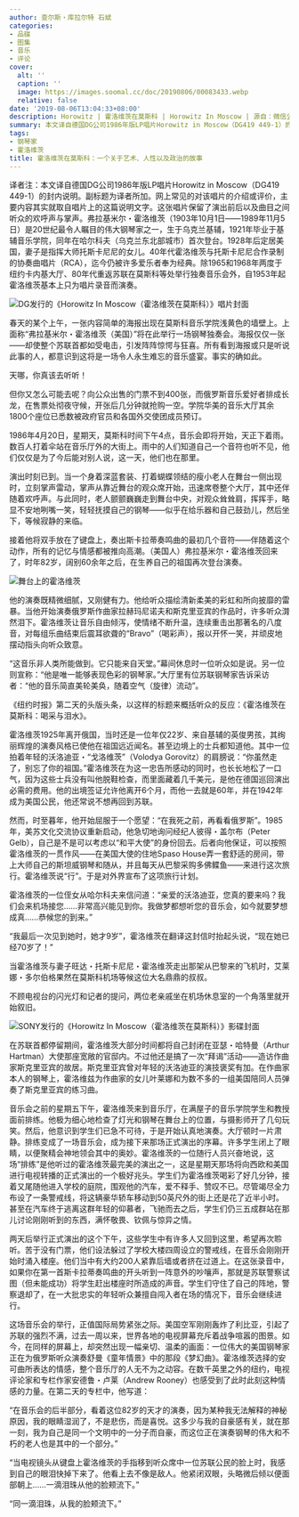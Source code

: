 ```yaml
---
author: 查尔斯・库拉尔特 石斌
categories:
- 品碟
- 图集
- 音乐
- 评论
cover:
  alt: ''
  caption: ''
  image: https://images.soomal.cc/doc/20190806/00083433.webp
  relative: false
date: '2019-08-06T13:04:33+08:00'
description: Horowitz | 霍洛维茨在莫斯科 | Horowitz In Moscow | 源自：微信公众号-西方音乐评论 | 版权：原创 |  平均/总评分：10.00/60
summary: 本文译自德国DG公司1986年版LP唱片Horowitz in Moscow（DG419 449-1）的封内说明。副标题为译者所加。网上常见的对该唱片的介绍或评价，主要内容其实就取自唱片上的这篇说明文字。
tags:
- 钢琴家
- 霍洛维茨
title: 霍洛维茨在莫斯科：一个关于艺术、人性以及政治的故事
---
```


译者注：本文译自德国DG公司1986年版LP唱片Horowitz in Moscow（DG419 449-1）的封内说明。副标题为译者所加。网上常见的对该唱片的介绍或评价，主要内容其实就取自唱片上的这篇说明文字。这张唱片保留了演出前后以及曲目之间听众的欢呼声与掌声。弗拉基米尔・霍洛维茨（1903年10月1日――1989年11月5日）是20世纪最令人瞩目的伟大钢琴家之一，生于乌克兰基辅，1921年毕业于基辅音乐学院，同年在哈尔科夫（乌克兰东北部城市）首次登台。1928年后定居美国，妻子是指挥大师托斯卡尼尼的女儿。40年代霍洛维茨与托斯卡尼尼合作录制的协奏曲唱片（RCA），迄今仍被许多爱乐者奉为经典。除1965和1968年两度于纽约卡内基大厅、80年代重返苏联在莫斯科等处举行独奏音乐会外，自1953年起霍洛维茨基本上只为唱片录音而演奏。


![DG发行的《Horowitz In Moscow（霍洛维茨在莫斯科）》唱片封面](https://images.soomal.cc/doc/20180624/00075607.webp)





春天的某个上午，一张内容简单的海报出现在莫斯科音乐学院浅黄色的墙壁上。上面称“弗拉基米尔・霍洛维茨（美国）”将在此举行一场钢琴独奏会。海报仅仅一张――却使整个苏联首都如受电击，引发阵阵惊愕与狂喜。所有看到海报或只是听说此事的人，都意识到这将是一场令人永生难忘的音乐盛宴。事实的确如此。

天哪，你真该去听听！

但你又怎么可能去呢？向公众出售的门票不到400张，而俄罗斯音乐爱好者排成长龙，在售票处彻夜守候，开张后几分钟就抢购一空。学院华美的音乐大厅其余1800个座位已悉数被政府官员和各国外交使团成员预订。

1986年4月20日，星期天，莫斯科时间下午4点，音乐会即将开始，天正下着雨。数百人打着伞站在音乐厅外的大街上。雨中的人们知道自己一个音符也听不见，他们仅仅是为了今后能对别人说，这一天，他们也在那里。

演出时刻已到。当一个身着深蓝套装、打着蝴蝶领结的瘦小老人在舞台一侧出现时，立刻掌声雷动，掌声从靠近舞台的观众席开始，迅速席卷整个大厅，其中还伴随着欢呼声。与此同时，老人颤颤巍巍走到舞台中央，对观众耸耸肩，挥挥手，略显不安地咧嘴一笑，轻轻抚摸自己的钢琴――似乎在给乐器和自己鼓劲儿，然后坐下，等候寂静的来临。

接着他将双手放在了键盘上，奏出斯卡拉蒂奏鸣曲的最初几个音符――伴随着这个动作，所有的记忆与情感都被推向高潮。（美国人）弗拉基米尔・霍洛维茨回来了，时年82岁，阔别60余年之后，在生养自己的祖国再次登台演奏。

![舞台上的霍洛维茨](https://images.soomal.cc/doc/20190806/00083432.webp)





他的演奏既精微细腻，又刚健有力。他给听众描绘清新柔美的彩虹和所向披靡的雷暴。当他开始演奏俄罗斯作曲家拉赫玛尼诺夫和斯克里亚宾的作品时，许多听众潸然泪下。霍洛维茨让音乐自由倾泻，使情绪不断升温，连续重击出那著名的八度音，对每组乐曲结束后震耳欲聋的“Bravo”（喝彩声），报以开怀一笑，并顽皮地摆动指头向听众致意。

“这音乐非人类所能做到。它只能来自天堂。”幕间休息时一位听众如是说。另一位则宣称：“他是唯一能够表现色彩的钢琴家。”大厅里有位苏联钢琴家告诉采访者：“他的音乐简直美轮美奂，随着空气（旋律）流动”。

《纽约时报》第二天的头版头条，以这样的标题来概括听众的反应：《霍洛维茨在莫斯科：喝采与泪水》。

霍洛维茨1925年离开俄国，当时还是一位年仅22岁、来自基辅的英俊男孩，其绚丽辉煌的演奏风格已使他在祖国远近闻名。甚至边境上的士兵都知道他。其中一位拍着年轻的沃洛迪亚・“戈洛维茨”（Volodya Gorovitz）的肩膀说：“你虽然走了，别忘了你的祖国。”霍洛维茨在为这一忠告所感动的同时，也长长地松了一口气，因为这些士兵没有叫他脱鞋检查，而里面藏着几千美元，是他在德国巡回演出必需的费用。他的出境签证允许他离开6个月，而他一去就是60年，并在1942年成为美国公民，他还常说不想再回到苏联。

然而，时至暮年，他开始屈服于一个愿望：“在我死之前，再看看俄罗斯”。1985年，美苏文化交流协议重新启动，他急切地询问经纪人彼得・盖尔布（Peter Gelb），自己是不是可以考虑以“和平大使”的身份回去。后者向他保证，可以按照霍洛维茨的一贯作风――在美国大使的住地Spaso House弄一套舒适的房间，带上大师自己的斯坦威钢琴和随从，并且每天从巴黎采购多佛鲽鱼――来进行这次旅行。霍洛维茨说“行”。于是对外界宣布了这项旅行计划。

霍洛维茨的一位侄女从哈尔科夫来信问道：“亲爱的沃洛迪亚，您真的要来吗？我们会来机场接您……非常高兴能见到你。我做梦都想听您的音乐会，如今就要梦想成真……恭候您的到来。”

 “我最后一次见到她时，她才9岁”，霍洛维茨在翻译这封信时抬起头说，“现在她已经70岁了！”

当霍洛维茨与妻子旺达・托斯卡尼尼・霍洛维茨走出那架从巴黎来的飞机时，艾莱娜・多尔伯格果然在莫斯科机场等候这位大名鼎鼎的叔叔。

不顾电视台的闪光灯和记者的提问，两位老亲戚坐在机场休息室的一个角落里就开始叙旧。

![SONY发行的《Horowitz In Moscow（霍洛维茨在莫斯科）》影碟封面](https://images.soomal.cc/doc/20190806/00083431.webp)





在苏联首都停留期间，霍洛维茨大部分时间都将自己封闭在亚瑟・哈特曼（Arthur Hartman）大使那座宽敞的官邸内。不过他还是搞了一次“拜谒”活动――造访作曲家斯克里亚宾的故居。斯克里亚宾曾对年轻的沃洛迪亚的演技褒奖有加。在作曲家本人的钢琴上，霍洛维兹为作曲家的女儿叶莱娜和为数不多的一组美国陪同人员弹奏了斯克里亚宾的练习曲。

音乐会之前的星期五下午，霍洛维茨来到音乐厅，在满屋子的音乐学院学生和教授面前排练。他极为细心地检查了灯光和钢琴在舞台上的位置，与摄影师开了几句玩笑。然后，他意识到学生们已急不可待，于是开始认真地演奏。大厅顿时一片肃静。排练变成了一场音乐会，成为接下来那场正式演出的序幕。许多学生闭上了眼睛，以便聚精会神地领会其中的奥妙。霍洛维茨的一位随行人员兴奋地说，这场“排练”是他听过的霍洛维茨最完美的演出之一，这是星期天那场将向西欧和美国进行电视转播的正式演出的一个极好兆头。学生们为霍洛维茨喝彩了好几分钟，接着又尾随他进入学校的庭院，围观他的汽车，爱不释手、赞叹不已。尽管竭尽全力布设了一条警戒线，将这辆豪华轿车移动到50英尺外的街上还是花了近半小时。甚至在汽车终于逃离这群年轻的仰慕者，飞驰而去之后，学生们仍三五成群站在那儿讨论刚刚听到的东西，满怀敬畏、钦佩与惊异之情。

两天后举行正式演出的这个下午，这些学生中有许多人又回到这里，希望再次聆听。苦于没有门票，他们设法躲过了学校大楼四周设立的警戒线，在音乐会刚刚开始时涌入楼座。他们当中有大约200人紧靠后墙或者挤在过道上。在这张录音中，如果你在第一首斯卡拉蒂奏鸣曲的开头听到一阵意外的吵嚷声，那就是苏联警察试图（但未能成功）将学生赶出楼座时所造成的声音。学生们守住了自己的阵地，警察退却了，在一大批忠实的年轻听众兼擅自闯入者在场的情况下，音乐会继续进行。

这场音乐会的举行，正值国际局势紧张之际。美国空军刚刚轰炸了利比亚，引起了苏联的强烈不满，过去一周以来，世界各地的电视屏幕充斥着战争喧嚣的图景。如今，在同样的屏幕上，却突然出现一幅亲切、温柔的画面：一位伟大的美国钢琴家正在为俄罗斯听众演奏舒曼《童年情景》中的那段《梦幻曲》。霍洛维茨选择的安可曲所表达的情感，整个音乐厅的人无不为之动容。在数千英里之外的纽约，电视评论家和专栏作家安德鲁・卢莱（Andrew Rooney）也感受到了此时此刻这种情感的力量。在第二天的专栏中，他写道：


“在音乐会的后半部分，看着这位82岁的天才的演奏，因为某种我无法解释的神秘原因，我的眼睛湿润了，不是悲伤，而是喜悦。这多少与我的自豪感有关，就在那一刻，我为自己是同一个文明中的一分子而自豪，而这位正在演奏钢琴的伟大和不朽的老人也是其中的一个部分。”

“当电视镜头从键盘上霍洛维茨的手指移到听众席中一位苏联公民的脸上时，我感到自己的眼泪快掉下来了。他看上去不像是敌人。他紧闭双眼，头略微后倾以便面部朝上……一滴泪珠从他的脸颊流下。”

 “同一滴泪珠，从我的脸颊流下。”